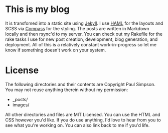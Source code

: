 # This is my blog

It is transfomed into a static site using [Jekyll](http://github.com/mojombo/jekyll). I use [HAML](http://haml-lang.com) for the layouts and SCSS via [Compass](http://compass-style.com) for the styling. The posts are written in Markdown locally and then rsync'd to my server. You can check out my Rakefile for the rake tasks I use for new post creation, development, blog generation, and deployment. All of this is a relatively constant work-in-progress so let me know if something doesn't work on your system.

# License

The following directories and their contents are Copyright Paul Simpson. You may not reuse anything therein without my permission:

* _posts/
* images/

All other directories and files are MIT Licensed. You can use the HTML and CSS however you'd like. If you do use anything, I'd love to hear from you to see what you're working on. You can also link back to me if you'd life.